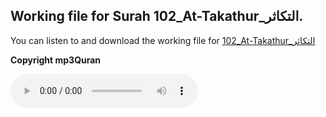 
## Working file for Surah 102_At-Takathur_التكاثر.

You can listen to and download the working file for [102_At-Takathur_التكاثر](https://server13.mp3quran.net/husr/102.mp3)

**Copyright mp3Quran**

<audio controls src="https://server13.mp3quran.net/husr/102.mp3"></audio>
